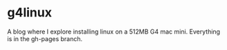 # g4linux
A blog where I explore installing linux on a 512MB G4 mac mini.
Everything is in the gh-pages branch.
